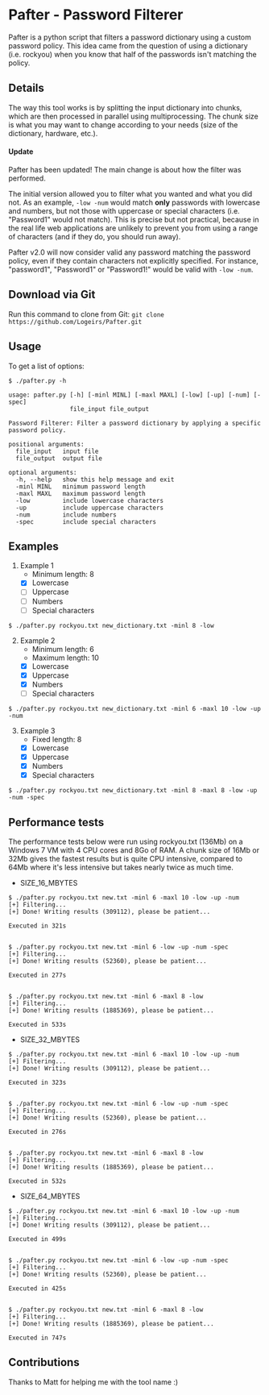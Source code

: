 # Pafter - Password Filterer

Pafter is a python script that filters a password dictionary using a custom password policy.
This idea came from the question of using a dictionary (i.e. rockyou) when you know that half of the passwords isn't matching the policy.


## Details
The way this tool works is by splitting the input dictionary into chunks, which are then processed in parallel using multiprocessing.
The chunk size is what you may want to change according to your needs (size of the dictionary, hardware, etc.). 


#### Update
Pafter has been updated! The main change is about how the filter was performed.

The initial version allowed you to filter what you wanted and what you did not. As an example, `-low -num` would match **only** passwords with lowercase and numbers, but not those with uppercase or special characters (i.e. "Password1" would not match). This is precise but not practical, because in the real life web applications are unlikely to prevent you from using a range of characters (and if they do, you should run away).

Pafter v2.0 will now consider valid any password matching the password policy, even if they contain characters not explicitly specified. For instance, "password1", "Password1" or "Password1!" would be valid with `-low -num`.


## Download via Git
Run this command to clone from Git:
```git clone https://github.com/Logeirs/Pafter.git```


## Usage
To get a list of options:
```
$ ./pafter.py -h

usage: pafter.py [-h] [-minl MINL] [-maxl MAXL] [-low] [-up] [-num] [-spec]
                 file_input file_output

Password Filterer: Filter a password dictionary by applying a specific password policy.

positional arguments:
  file_input   input file
  file_output  output file

optional arguments:
  -h, --help   show this help message and exit
  -minl MINL   minimum password length
  -maxl MAXL   maximum password length
  -low         include lowercase characters
  -up          include uppercase characters
  -num         include numbers
  -spec        include special characters
```


## Examples
1. Example 1
   - Minimum length: 8
   - [x] Lowercase
   - [ ] Uppercase
   - [ ] Numbers
   - [ ] Special characters

```$ ./pafter.py rockyou.txt new_dictionary.txt -minl 8 -low```

2. Example 2
   - Minimum length: 6
   - Maximum length: 10
   - [x] Lowercase
   - [x] Uppercase
   - [x] Numbers
   - [ ] Special characters

```$ ./pafter.py rockyou.txt new_dictionary.txt -minl 6 -maxl 10 -low -up -num```

3. Example 3
   - Fixed length: 8
   - [x] Lowercase
   - [x] Uppercase
   - [x] Numbers
   - [x] Special characters

```$ ./pafter.py rockyou.txt new_dictionary.txt -minl 8 -maxl 8 -low -up -num -spec```


## Performance tests
The performance tests below were run using rockyou.txt (136Mb) on a Windows 7 VM with 4 CPU cores and 8Go of RAM.
A chunk size of 16Mb or 32Mb gives the fastest results but is quite CPU intensive, compared to 64Mb where it's less intensive but takes nearly twice as much time.

* SIZE_16_MBYTES
```
$ ./pafter.py rockyou.txt new.txt -minl 6 -maxl 10 -low -up -num
[+] Filtering...
[+] Done! Writing results (309112), please be patient...

Executed in 321s


$ ./pafter.py rockyou.txt new.txt -minl 6 -low -up -num -spec
[+] Filtering...
[+] Done! Writing results (52360), please be patient...

Executed in 277s


$ ./pafter.py rockyou.txt new.txt -minl 6 -maxl 8 -low
[+] Filtering...
[+] Done! Writing results (1885369), please be patient...

Executed in 533s
```


* SIZE_32_MBYTES
```
$ ./pafter.py rockyou.txt new.txt -minl 6 -maxl 10 -low -up -num
[+] Filtering...
[+] Done! Writing results (309112), please be patient...

Executed in 323s


$ ./pafter.py rockyou.txt new.txt -minl 6 -low -up -num -spec
[+] Filtering...
[+] Done! Writing results (52360), please be patient...

Executed in 276s


$ ./pafter.py rockyou.txt new.txt -minl 6 -maxl 8 -low
[+] Filtering...
[+] Done! Writing results (1885369), please be patient...

Executed in 532s
```


* SIZE_64_MBYTES
```
$ ./pafter.py rockyou.txt new.txt -minl 6 -maxl 10 -low -up -num
[+] Filtering...
[+] Done! Writing results (309112), please be patient...

Executed in 499s


$ ./pafter.py rockyou.txt new.txt -minl 6 -low -up -num -spec
[+] Filtering...
[+] Done! Writing results (52360), please be patient...

Executed in 425s


$ ./pafter.py rockyou.txt new.txt -minl 6 -maxl 8 -low
[+] Filtering...
[+] Done! Writing results (1885369), please be patient...

Executed in 747s
```

## Contributions
Thanks to Matt for helping me with the tool name :)